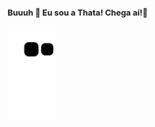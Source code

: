 ### Buuuh 👻 Eu sou a Thata! Chega aí!👋
![Snake animation](https://github.com/ThamiresOD/ThamiresOD/blob/output/github-contribution-grid-snake.svg)
<!--
**ThamiresOD/ThamiresOD** is a ✨ _special_ ✨ repository because its `README.md` (this file) appears on your GitHub profile.
